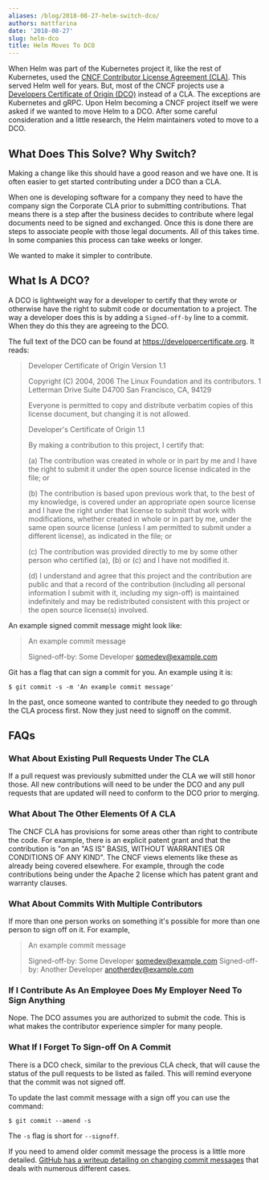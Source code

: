 ```yaml
---
aliases: /blog/2018-08-27-helm-switch-dco/
authors: mattfarina
date: '2018-08-27'
slug: helm-dco
title: Helm Moves To DCO
---
```



When Helm was part of the Kubernetes project it, like the rest of Kubernetes, used the [CNCF Contributor License Agreement (CLA)](https://github.com/cncf/cla). This served Helm well for years. But, most of the CNCF projects use a [Developers Certificate of Origin (DCO)](https://developercertificate.org/) instead of a CLA. The exceptions are Kubernetes and gRPC. Upon Helm becoming a CNCF project itself we were asked if we wanted to move Helm to a DCO. After some careful consideration and a little research, the Helm maintainers voted to move to a DCO.  <!--more-->
## What Does This Solve? Why Switch?

Making a change like this should have a good reason and we have one. It is often easier to get started contributing under a DCO than a CLA.

When one is developing software for a company they need to have the company sign the Corporate CLA prior to submitting contributions. That means there is a step after the business decides to contribute where legal documents need to be signed and exchanged. Once this is done there are steps to associate people with those legal documents. All of this takes time. In some companies this process can take weeks or longer.

We wanted to make it simpler to contribute.

## What Is A DCO?

A DCO is lightweight way for a developer to certify that they wrote or otherwise have the right to submit code or documentation to a project. The way a developer does this is by adding a `Signed-off-by` line to a commit. When they do this they are agreeing to the DCO.

The full text of the DCO can be found at https://developercertificate.org. It reads:

> Developer Certificate of Origin
> Version 1.1
>
> Copyright (C) 2004, 2006 The Linux Foundation and its contributors.
> 1 Letterman Drive
> Suite D4700
> San Francisco, CA, 94129
> 
> Everyone is permitted to copy and distribute verbatim copies of this
> license document, but changing it is not allowed.
> 
> 
> Developer's Certificate of Origin 1.1
> 
> By making a contribution to this project, I certify that:
> 
> (a) The contribution was created in whole or in part by me and I
>     have the right to submit it under the open source license
>     indicated in the file; or
> 
> (b) The contribution is based upon previous work that, to the best
>     of my knowledge, is covered under an appropriate open source
>     license and I have the right under that license to submit that
>     work with modifications, whether created in whole or in part
>     by me, under the same open source license (unless I am
>     permitted to submit under a different license), as indicated
>     in the file; or
> 
> (c) The contribution was provided directly to me by some other
>     person who certified (a), (b) or (c) and I have not modified
>     it.
> 
> (d) I understand and agree that this project and the contribution
>     are public and that a record of the contribution (including all
>     personal information I submit with it, including my sign-off) is
>     maintained indefinitely and may be redistributed consistent with
>     this project or the open source license(s) involved.

An example signed commit message might look like:

> An example commit message
> 
> Signed-off-by: Some Developer <somedev@example.com>

Git has a flag that can sign a commit for you. An example using it is:

```
$ git commit -s -m 'An example commit message'
```

In the past, once someone wanted to contribute they needed to go through the CLA process first. Now they just need to signoff on the commit.

## FAQs

### What About Existing Pull Requests Under The CLA

If a pull request was previously submitted under the CLA we will still honor those. All new contributions will need to be under the DCO and any pull requests that are updated will need to conform to the DCO prior to merging.

### What About The Other Elements Of A CLA

The CNCF CLA has provisions for some areas other than right to contribute the code. For example, there is an explicit patent grant and that the contribution is "on an "AS IS" BASIS, WITHOUT WARRANTIES OR CONDITIONS OF ANY KIND". The CNCF views elements like these as already being covered elsewhere. For example, through the code contributions being under the Apache 2 license which has patent grant and warranty clauses.

### What About Commits With Multiple Contributors

If more than one person works on something it's possible for more than one person to sign off on it. For example,

> An example commit message
> 
> Signed-off-by: Some Developer <somedev@example.com>
> Signed-off-by: Another Developer <anotherdev@example.com>

### If I Contribute As An Employee Does My Employer Need To Sign Anything

Nope. The DCO assumes you are authorized to submit the code. This is what makes the contributor experience simpler for many people.

### What If I Forget To Sign-off On A Commit

There is a DCO check, similar to the previous CLA check, that will cause the status of the pull requests to be listed as failed. This will remind everyone that the commit was not signed off.

To update the last commit message with a sign off you can use the command:

```
$ git commit --amend -s
```

The `-s` flag is short for `--signoff`.

If you need to amend older commit message the process is a little more detailed. [GitHub has a writeup detailing on changing commit messages](https://help.github.com/articles/changing-a-commit-message/) that deals with numerous different cases.
